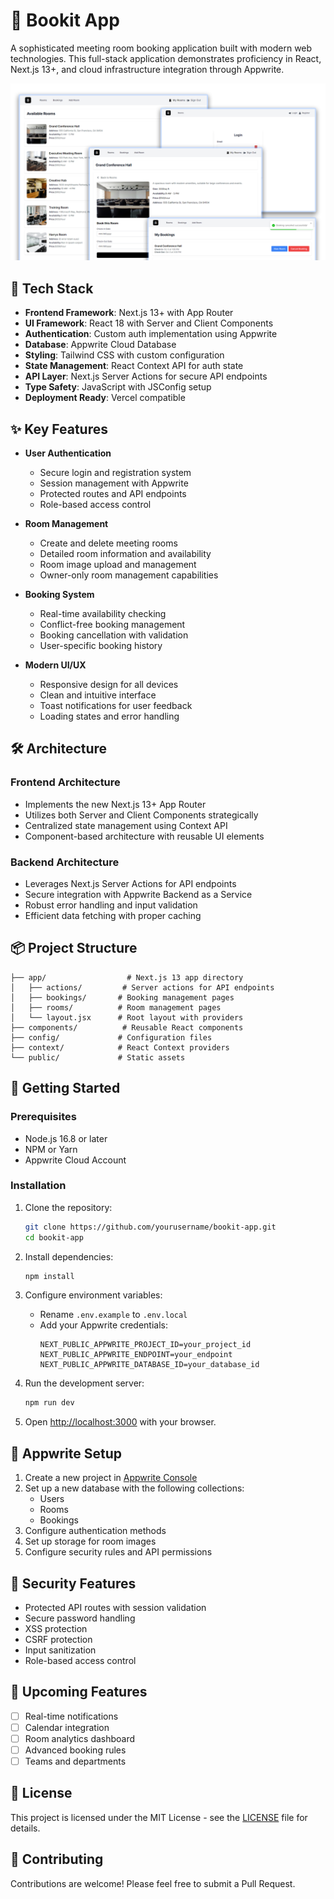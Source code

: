 # 🏢 Bookit App

A sophisticated meeting room booking application built with modern web technologies. This full-stack application demonstrates proficiency in React, Next.js 13+, and cloud infrastructure integration through Appwrite.

<img src="public/images/screen.png" alt="Bookit App Screenshot" />

## 🚀 Tech Stack

- **Frontend Framework**: Next.js 13+ with App Router
- **UI Framework**: React 18 with Server and Client Components
- **Authentication**: Custom auth implementation using Appwrite
- **Database**: Appwrite Cloud Database
- **Styling**: Tailwind CSS with custom configuration
- **State Management**: React Context API for auth state
- **API Layer**: Next.js Server Actions for secure API endpoints
- **Type Safety**: JavaScript with JSConfig setup
- **Deployment Ready**: Vercel compatible

## ✨ Key Features

- **User Authentication**
  - Secure login and registration system
  - Session management with Appwrite
  - Protected routes and API endpoints
  - Role-based access control

- **Room Management**
  - Create and delete meeting rooms
  - Detailed room information and availability
  - Room image upload and management
  - Owner-only room management capabilities

- **Booking System**
  - Real-time availability checking
  - Conflict-free booking management
  - Booking cancellation with validation
  - User-specific booking history

- **Modern UI/UX**
  - Responsive design for all devices
  - Clean and intuitive interface
  - Toast notifications for user feedback
  - Loading states and error handling

## 🛠 Architecture

### Frontend Architecture
- Implements the new Next.js 13+ App Router
- Utilizes both Server and Client Components strategically
- Centralized state management using Context API
- Component-based architecture with reusable UI elements

### Backend Architecture
- Leverages Next.js Server Actions for API endpoints
- Secure integration with Appwrite Backend as a Service
- Robust error handling and input validation
- Efficient data fetching with proper caching

## 📦 Project Structure

```
├── app/                  # Next.js 13 app directory
│   ├── actions/         # Server actions for API endpoints
│   ├── bookings/       # Booking management pages
│   ├── rooms/          # Room management pages
│   └── layout.jsx      # Root layout with providers
├── components/          # Reusable React components
├── config/             # Configuration files
├── context/            # React Context providers
└── public/             # Static assets
```

## 🚀 Getting Started

### Prerequisites
- Node.js 16.8 or later
- NPM or Yarn
- Appwrite Cloud Account

### Installation

1. Clone the repository:
   ```bash
   git clone https://github.com/yourusername/bookit-app.git
   cd bookit-app
   ```

2. Install dependencies:
   ```bash
   npm install
   ```

3. Configure environment variables:
   - Rename `.env.example` to `.env.local`
   - Add your Appwrite credentials:
     ```env
     NEXT_PUBLIC_APPWRITE_PROJECT_ID=your_project_id
     NEXT_PUBLIC_APPWRITE_ENDPOINT=your_endpoint
     NEXT_PUBLIC_APPWRITE_DATABASE_ID=your_database_id
     ```

4. Run the development server:
   ```bash
   npm run dev
   ```

5. Open [http://localhost:3000](http://localhost:3000) with your browser.

## 🔧 Appwrite Setup

1. Create a new project in [Appwrite Console](https://cloud.appwrite.io/console)
2. Set up a new database with the following collections:
   - Users
   - Rooms
   - Bookings
3. Configure authentication methods
4. Set up storage for room images
5. Configure security rules and API permissions

## 🔐 Security Features

- Protected API routes with session validation
- Secure password handling
- XSS protection
- CSRF protection
- Input sanitization
- Role-based access control

## 🌟 Upcoming Features

- [ ] Real-time notifications
- [ ] Calendar integration
- [ ] Room analytics dashboard
- [ ] Advanced booking rules
- [ ] Teams and departments

## 📄 License

This project is licensed under the MIT License - see the [LICENSE](LICENSE) file for details.

## 🤝 Contributing

Contributions are welcome! Please feel free to submit a Pull Request.
